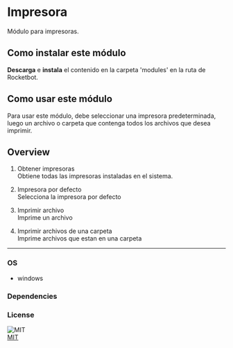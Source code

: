 # Impresora
  
Módulo para impresoras.  

## Como instalar este módulo
  
__Descarga__ e __instala__ el contenido en la carpeta 'modules' en la ruta de Rocketbot.  




## Como usar este módulo

Para usar este módulo, debe seleccionar una impresora predeterminada, luego un archivo o carpeta que contenga todos los archivos que desea imprimir.


## Overview


1. Obtener impresoras  
Obtiene todas las impresoras instaladas en el sistema.

2. Impresora por defecto  
Selecciona la impresora por defecto

3. Imprimir archivo  
Imprime un archivo

4. Imprimir archivos de una carpeta  
Imprime archivos que estan en una carpeta  




----
### OS

- windows

### Dependencies

### License
  
![MIT](https://camo.githubusercontent.com/107590fac8cbd65071396bb4d04040f76cde5bde/687474703a2f2f696d672e736869656c64732e696f2f3a6c6963656e73652d6d69742d626c75652e7376673f7374796c653d666c61742d737175617265)  
[MIT](http://opensource.org/licenses/mit-license.ph)